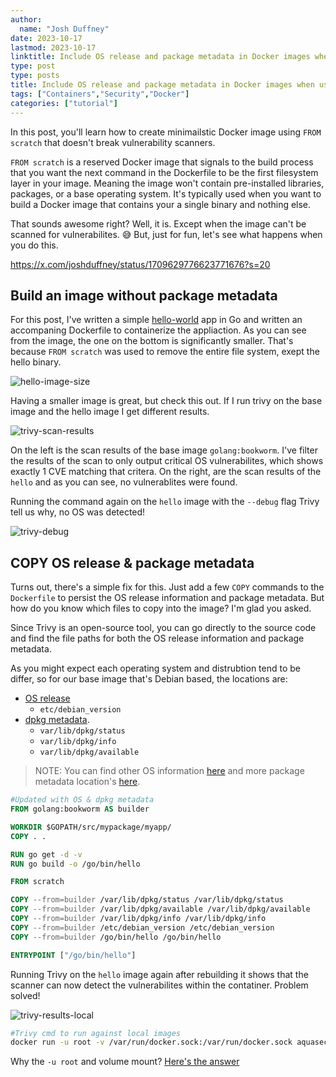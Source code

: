 ```yaml
---
author:
  name: "Josh Duffney"
date: 2023-10-17
lastmod: 2023-10-17
linktitle: Include OS release and package metadata in Docker images when using FROM scratch 
type: post
type: posts
title: Include OS release and package metadata in Docker images when using FROM scratch
tags: ["Containers","Security","Docker"]
categories: ["tutorial"]
---
```


<!-- What is from scratch? -->

In this post, you'll learn how to create minimailstic Docker image using `FROM scratch` that doesn't break vulnerability scanners.

`FROM scratch` is a reserved Docker image that signals to the build process that you want the next command in the Dockerfile to be the first filesystem layer in your image. Meaning the image won't contain pre-installed libraries, packages, or a base operating system. It's typically used when you want to build a Docker image that contains your a single binary and nothing else.

That sounds awesome right? Well, it is. Except when the image can't be scanned for vulnerabilites. 😅 But, just for fun, let's see what happens when you do this. 

https://x.com/joshduffney/status/1709629776623771676?s=20

## Build an image without package metadata

For this post, I've written a simple [hello-world](/content/tutorials/hello-world/) app in Go and written an accompaning Dockerfile to containerize the appliaction. As you can see from the image, the one on the bottom is significantly smaller. That's because `FROM scratch` was used to remove the entire file system, exept the hello binary.

![hello-image-size](/img/posts/include-pkg-metadata-containers/image-size.png)

Having a smaller image is great, but check this out. If I run trivy on the base image and the hello image I get different results.

![trivy-scan-results](/img/posts/include-pkg-metadata-containers/trivy-results.png)

On the left is the scan results of the base image `golang:bookworm`. I've filter the results of the scan to only output critical OS vulnerabilites, which shows exactly 1 CVE matching that critera. On the right, are the scan results of the `hello` and as you can see, no vulnerablites were found.

Running the command again on the `hello` image with the `--debug` flag Trivy tell us why, no OS was detected!

![trivy-debug](/img/posts/include-pkg-metadata-containers/debug.png)

## COPY OS release & package metadata

Turns out, there's a simple fix for this. Just add a few `COPY` commands to the `Dockerfile` to persist the OS release information and package metadata. But how do you know which files to copy into the image? I'm glad you asked.

Since Trivy is an open-source tool, you can go directly to the source code and find the file paths for both the OS release information and package metadata.

As you might expect each operating system and distrubtion tend to be differ, so for our base image that's Debian based, the locations are:

- [OS release](https://github.com/aquasecurity/trivy/blob/cbbd1ce1f07ea2a440c08b6902958f0af6977b25/pkg/fanal/analyzer/os/debian/debian.go#L22)
  - `etc/debian_version`
- [dpkg metadata](https://github.com/aquasecurity/trivy/blob/cbbd1ce1f07ea2a440c08b6902958f0af6977b25/pkg/fanal/analyzer/pkg/dpkg/dpkg.go#L43).
  - `var/lib/dpkg/status`
  - `var/lib/dpkg/info`
  - `var/lib/dpkg/available`

> NOTE: You can find other OS information [here](https://github.com/aquasecurity/trivy/tree/cbbd1ce1f07ea2a440c08b6902958f0af6977b25/pkg/fanal/analyzer/os) and more package metadata location's [here](https://github.com/aquasecurity/trivy/tree/cbbd1ce1f07ea2a440c08b6902958f0af6977b25/pkg/fanal/analyzer/pkg).

```Dockerfile
#Updated with OS & dpkg metadata
FROM golang:bookworm AS builder

WORKDIR $GOPATH/src/mypackage/myapp/
COPY . .

RUN go get -d -v
RUN go build -o /go/bin/hello

FROM scratch

COPY --from=builder /var/lib/dpkg/status /var/lib/dpkg/status
COPY --from=builder /var/lib/dpkg/available /var/lib/dpkg/available
COPY --from=builder /var/lib/dpkg/info /var/lib/dpkg/info
COPY --from=builder /etc/debian_version /etc/debian_version
COPY --from=builder /go/bin/hello /go/bin/hello

ENTRYPOINT ["/go/bin/hello"]
```

Running Trivy on the `hello` image again after rebuilding it shows that the scanner can now detect the vulnerabilites within the contatiner. Problem solved!

![trivy-results-local](/img/posts/include-pkg-metadata-containers/trivy-results-local.png)

```bash
#Trivy cmd to run against local images
docker run -u root -v /var/run/docker.sock:/var/run/docker.sock aquasec/trivy:latest image hello --severity CRITICAL --scanners vuln --vuln-type os
```

Why the `-u root` and volume mount? [Here's the answer](https://stackoverflow.com/questions/70516891/scanning-local-docker-image-for-vulnerability-using-trivy-gives-unauthorized)
